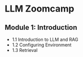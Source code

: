# LLM Zoomcamp

## Module 1: Introduction  

* 1.1 Introduction to LLM and RAG
* 1.2 Configuring Environment
* 1.3 Retrieval

